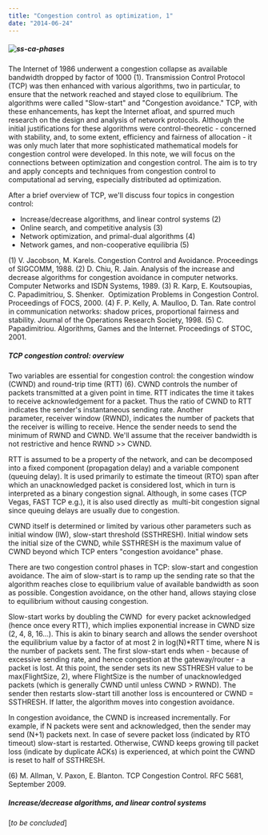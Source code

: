 ```yaml
---
title: "Congestion control as optimization, 1"
date: "2014-06-24"
---
```


##### ![ss-ca-phases](https://umayrh.files.wordpress.com/2014/06/ss-ca-phases.png)

The Internet of 1986 underwent a congestion collapse as available bandwidth dropped by factor of 1000 (1). Transmission Control Protocol (TCP) was then enhanced with various algorithms, two in particular, to ensure that the network reached and stayed close to equilibrium. The algorithms were called "Slow-start" and "Congestion avoidance." TCP, with these enhancements, has kept the Internet afloat, and spurred much research on the design and analysis of network protocols. Although the initial justifications for these algorithms were control-theoretic - concerned with stability, and, to some extent, efficiency and fairness of allocation - it was only much later that more sophisticated mathematical models for congestion control were developed. In this note, we will focus on the connections between optimization and congestion control. The aim is to try and apply concepts and techniques from congestion control to computational ad serving, especially distributed ad optimization.

After a brief overview of TCP, we'll discuss four topics in congestion control:

- Increase/decrease algorithms, and linear control systems (2)
- Online search, and competitive analysis (3)
- Network optimization, and primal-dual algorithms (4)
- Network games, and non-cooperative equilibria (5)

(1) V. Jacobson, M. Karels. Congestion Control and Avoidance. Proceedings of SIGCOMM, 1988. (2) D. Chiu, R. Jain. Analysis of the increase and decrease algorithms for congestion avoidance in computer networks. Computer Networks and ISDN Systems, 1989. (3) R. Karp, E. Koutsoupias, C. Papadimitriou, S. Shenker.  Optimization Problems in Congestion Control. Proceedings of FOCS, 2000. (4) F. P. Kelly, A. Maulloo, D. Tan. Rate control in communication networks: shadow prices, proportional fairness and stability. Journal of the Operations Research Society, 1998. (5) C. Papadimitriou. Algorithms, Games and the Internet. Proceedings of STOC, 2001.

##### TCP congestion control: overview

Two variables are essential for congestion control: the congestion window (CWND) and round-trip time (RTT) (6). CWND controls the number of packets transmitted at a given point in time. RTT indicates the time it takes to receive acknowledgement for a packet. Thus the ratio of CWND to RTT indicates the sender's instantaneous sending rate. Another parameter, receiver window (RWND), indicates the number of packets that the receiver is willing to receive. Hence the sender needs to send the minimum of RWND and CWND. We'll assume that the receiver bandwidth is not restrictive and hence RWND >> CWND.

RTT is assumed to be a property of the network, and can be decomposed into a fixed component (propagation delay) and a variable component (queuing delay). It is used primarily to estimate the timeout (RTO) span after which an unacknowledged packet is considered lost, which in turn is interpreted as a binary congestion signal. Although, in some cases (TCP Vegas, FAST TCP e.g.), it is also used directly as  multi-bit congestion signal since queuing delays are usually due to congestion.

CWND itself is determined or limited by various other parameters such as initial window (IW), slow-start threshold (SSTHRESH). Initial window sets the initial size of the CWND, while SSTHRESH is the maximum value of CWND beyond which TCP enters "congestion avoidance" phase.

There are two congestion control phases in TCP: slow-start and congestion avoidance. The aim of slow-start is to ramp up the sending rate so that the algorithm reaches close to equilibrium value of available bandwidth as soon as possible. Congestion avoidance, on the other hand, allows staying close to equilibrium without causing congestion.

Slow-start works by doubling the CWND  for every packet acknowledged (hence once every RTT), which implies exponential increase in CWND size (2, 4, 8, 16...). This is akin to binary search and allows the sender overshoot the equilibrium value by a factor of at most 2 in log(N)\*RTT time, where N is the number of packets sent. The first slow-start ends when - because of excessive sending rate, and hence congestion at the gateway/router - a packet is lost. At this point, the sender sets its new SSTHRESH value to be max(FlightSize, 2), where FlightSize is the number of unacknowledged packets (which is generally CWND until unless CWND > RWND). The sender then restarts slow-start till another loss is encountered or CWND = SSTHRESH. If latter, the algorithm moves into congestion avoidance.

In congestion avoidance, the CWND is increased incrementally. For example, if N packets were sent and acknowledged, then the sender may send (N+1) packets next. In case of severe packet loss (indicated by RTO timeout) slow-start is restarted. Otherwise, CWND keeps growing till packet loss (indicate by duplicate ACKs) is experienced, at which point the CWND is reset to half of SSTHRESH.

(6) M. Allman, V. Paxon, E. Blanton. TCP Congestion Control. RFC 5681, September 2009.

##### Increase/decrease algorithms, and linear control systems

\[_to be concluded_\]
